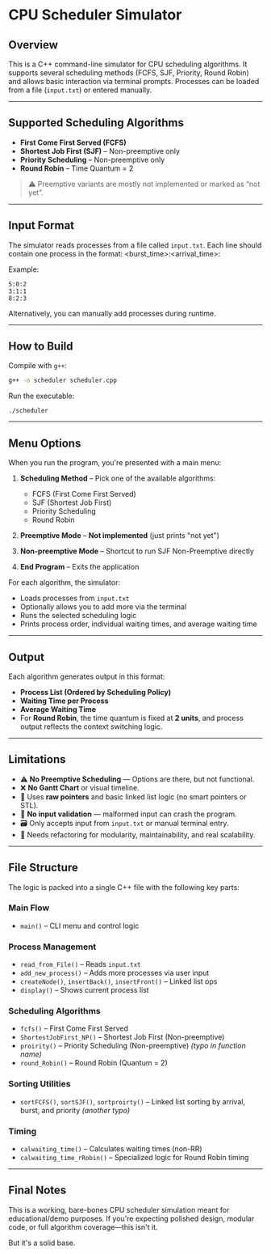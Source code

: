 # CPU Scheduler Simulator

## Overview

This is a C++ command-line simulator for CPU scheduling algorithms. It supports several scheduling methods (FCFS, SJF, Priority, Round Robin) and allows basic interaction via terminal prompts. Processes can be loaded from a file (`input.txt`) or entered manually.

---

## Supported Scheduling Algorithms

- **First Come First Served (FCFS)**
- **Shortest Job First (SJF)** – Non-preemptive only
- **Priority Scheduling** – Non-preemptive only
- **Round Robin** – Time Quantum = 2

> ⚠️ Preemptive variants are mostly not implemented or marked as “not yet”.

---

## Input Format

The simulator reads processes from a file called `input.txt`. Each line should contain one process in the format:
<burst_time>:<arrival_time>:<priority>

Example:
```
5:0:2
3:1:1
8:2:3
```
Alternatively, you can manually add processes during runtime.

---

## How to Build

Compile with `g++`:

```bash
g++ -o scheduler scheduler.cpp
```
Run the executable:
```
./scheduler
```

---

## Menu Options

When you run the program, you're presented with a main menu:

1. **Scheduling Method** – Pick one of the available algorithms:
   - FCFS (First Come First Served)
   - SJF (Shortest Job First)
   - Priority Scheduling
   - Round Robin

2. **Preemptive Mode** – **Not implemented** (just prints "not yet")

3. **Non-preemptive Mode** – Shortcut to run SJF Non-Preemptive directly

4. **End Program** – Exits the application

For each algorithm, the simulator:
- Loads processes from `input.txt`
- Optionally allows you to add more via the terminal
- Runs the selected scheduling logic
- Prints process order, individual waiting times, and average waiting time

---

## Output

Each algorithm generates output in this format:

- **Process List (Ordered by Scheduling Policy)**
- **Waiting Time per Process**
- **Average Waiting Time**
- For **Round Robin**, the time quantum is fixed at **2 units**, and process output reflects the context switching logic.


---

## Limitations

- ⚠️ **No Preemptive Scheduling** — Options are there, but not functional.
- ❌ **No Gantt Chart** or visual timeline.
- 📎 Uses **raw pointers** and basic linked list logic (no smart pointers or STL).
- 🧨 **No input validation** — malformed input can crash the program.
- 🗃️ Only accepts input from `input.txt` or manual terminal entry.
- 🧹 Needs refactoring for modularity, maintainability, and real scalability.

---

## File Structure

The logic is packed into a single C++ file with the following key parts:

### Main Flow
- `main()` – CLI menu and control logic

### Process Management
- `read_from_File()` – Reads `input.txt`
- `add_new_process()` – Adds more processes via user input
- `createNode()`, `insertBack()`, `insertFront()` – Linked list ops
- `display()` – Shows current process list

### Scheduling Algorithms
- `fcfs()` – First Come First Served
- `ShortestJobFirst_NP()` – Shortest Job First (Non-preemptive)
- `proirity()` – Priority Scheduling (Non-preemptive) *(typo in function name)*
- `round_Robin()` – Round Robin (Quantum = 2)

### Sorting Utilities
- `sortFCFS()`, `sortSJF()`, `sortproirty()` – Linked list sorting by arrival, burst, and priority *(another typo)*

### Timing
- `calwaiting_time()` – Calculates waiting times (non-RR)
- `calwaiting_time_rRobin()` – Specialized logic for Round Robin timing

---

## Final Notes

This is a working, bare-bones CPU scheduler simulation meant for educational/demo purposes. If you're expecting polished design, modular code, or full algorithm coverage—this isn't it.

But it's a solid base.

